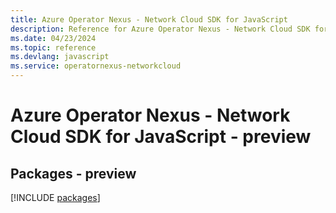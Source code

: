 ```yaml
---
title: Azure Operator Nexus - Network Cloud SDK for JavaScript
description: Reference for Azure Operator Nexus - Network Cloud SDK for JavaScript
ms.date: 04/23/2024
ms.topic: reference
ms.devlang: javascript
ms.service: operatornexus-networkcloud
---
```

# Azure Operator Nexus - Network Cloud SDK for JavaScript - preview
## Packages - preview
[!INCLUDE [packages](operator-nexus---network-cloud-index.md)]